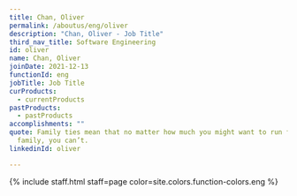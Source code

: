 ```yaml
---
title: Chan, Oliver
permalink: /aboutus/eng/oliver
description: "Chan, Oliver - Job Title"
third_nav_title: Software Engineering
id: oliver
name: Chan, Oliver
joinDate: 2021-12-13
functionId: eng
jobTitle: Job Title
curProducts:
  - currentProducts
pastProducts:
  - pastProducts
accomplishments: ""
quote: Family ties mean that no matter how much you might want to run from your
  family, you can’t.
linkedinId: oliver

---
```


{% include staff.html staff=page color=site.colors.function-colors.eng %}

